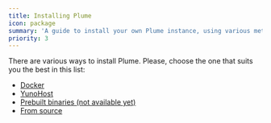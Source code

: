 ```yaml
---
title: Installing Plume
icon: package
summary: 'A guide to install your own Plume instance, using various methods (Docker, YunoHost, from source, etc)'
priority: 3
---
```


There are various ways to install Plume. Please, choose the one that suits you the best
in this list:

<ul class="choices">
  <li><a href="with/docker">Docker</a></li>
  <li><a href="with/yunohost">YunoHost</a></li>
  <li><a href="deps/prebuilt">Prebuilt binaries (not available yet)</a></li>
  <li><a href="deps">From source</a></li>
</ul>

